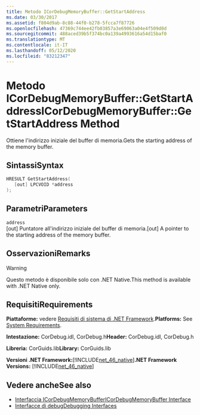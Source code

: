 ```yaml
---
title: Metodo ICorDebugMemoryBuffer::GetStartAddress
ms.date: 03/30/2017
ms.assetid: f804d9ab-8c88-44f0-b278-5fcca7f87726
ms.openlocfilehash: 47369c744ee42fb03857a3e69063a04e4f509d0d
ms.sourcegitcommit: 488aced39b5f374bc0a139a4993616a54d15baf0
ms.translationtype: MT
ms.contentlocale: it-IT
ms.lasthandoff: 05/12/2020
ms.locfileid: "83212347"
---
```

# <a name="icordebugmemorybuffergetstartaddress-method"></a><span data-ttu-id="e8ae4-102">Metodo ICorDebugMemoryBuffer::GetStartAddress</span><span class="sxs-lookup"><span data-stu-id="e8ae4-102">ICorDebugMemoryBuffer::GetStartAddress Method</span></span>
<span data-ttu-id="e8ae4-103">Ottiene l'indirizzo iniziale del buffer di memoria.</span><span class="sxs-lookup"><span data-stu-id="e8ae4-103">Gets the starting address of the memory buffer.</span></span>  
  
## <a name="syntax"></a><span data-ttu-id="e8ae4-104">Sintassi</span><span class="sxs-lookup"><span data-stu-id="e8ae4-104">Syntax</span></span>  
  
```cpp  
HRESULT GetStartAddress(  
   [out] LPCVOID *address  
);  
```  
  
## <a name="parameters"></a><span data-ttu-id="e8ae4-105">Parametri</span><span class="sxs-lookup"><span data-stu-id="e8ae4-105">Parameters</span></span>  
 `address`  
 <span data-ttu-id="e8ae4-106">[out] Puntatore all'indirizzo iniziale del buffer di memoria.</span><span class="sxs-lookup"><span data-stu-id="e8ae4-106">[out] A pointer to the starting address of the memory buffer.</span></span>  
  
## <a name="remarks"></a><span data-ttu-id="e8ae4-107">Osservazioni</span><span class="sxs-lookup"><span data-stu-id="e8ae4-107">Remarks</span></span>  
  
> [!WARNING]
> <span data-ttu-id="e8ae4-108">Questo metodo è disponibile solo con .NET Native.</span><span class="sxs-lookup"><span data-stu-id="e8ae4-108">This method is available with .NET Native only.</span></span>  
  
## <a name="requirements"></a><span data-ttu-id="e8ae4-109">Requisiti</span><span class="sxs-lookup"><span data-stu-id="e8ae4-109">Requirements</span></span>  
 <span data-ttu-id="e8ae4-110">**Piattaforme:** vedere [Requisiti di sistema di .NET Framework](../../get-started/system-requirements.md).</span><span class="sxs-lookup"><span data-stu-id="e8ae4-110">**Platforms:** See [System Requirements](../../get-started/system-requirements.md).</span></span>  
  
 <span data-ttu-id="e8ae4-111">**Intestazione:** CorDebug.idl, CorDebug.h</span><span class="sxs-lookup"><span data-stu-id="e8ae4-111">**Header:** CorDebug.idl, CorDebug.h</span></span>  
  
 <span data-ttu-id="e8ae4-112">**Libreria:** CorGuids.lib</span><span class="sxs-lookup"><span data-stu-id="e8ae4-112">**Library:** CorGuids.lib</span></span>  
  
 <span data-ttu-id="e8ae4-113">**Versioni .NET Framework:**[!INCLUDE[net_46_native](../../../../includes/net-46-native-md.md)]</span><span class="sxs-lookup"><span data-stu-id="e8ae4-113">**.NET Framework Versions:** [!INCLUDE[net_46_native](../../../../includes/net-46-native-md.md)]</span></span>  
  
## <a name="see-also"></a><span data-ttu-id="e8ae4-114">Vedere anche</span><span class="sxs-lookup"><span data-stu-id="e8ae4-114">See also</span></span>

- [<span data-ttu-id="e8ae4-115">Interfaccia ICorDebugMemoryBuffer</span><span class="sxs-lookup"><span data-stu-id="e8ae4-115">ICorDebugMemoryBuffer Interface</span></span>](icordebugmemorybuffer-interface.md)
- [<span data-ttu-id="e8ae4-116">Interfacce di debug</span><span class="sxs-lookup"><span data-stu-id="e8ae4-116">Debugging Interfaces</span></span>](debugging-interfaces.md)
